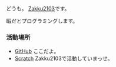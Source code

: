 どうも。 [Zakku2103](https://github.com/Zakku2103)です。

暇だとプログラミングします。

### 活動場所
- [GitHub](https://github.com) ここだよ。
- [Scratch](https://scratch.mit.edu) Zakku2103で活動していまっせ。
